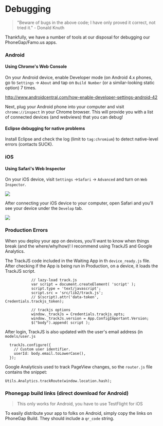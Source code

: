 # Debugging

> "Beware of bugs in the above code; I have only proved it correct, not tried it." - Donald Knuth

Thankfully, we have a number of tools at our disposal for debugging our PhoneGap/Famo.us apps.

### Android

#### Using Chrome's Web Console

On your Android device, enable Developer mode (on Android 4.x phones, go to `Settings` -> `About` and tap on `Build Number` (or a similar-looking static option) 7 times.

http://www.androidcentral.com/how-enable-developer-settings-android-42

Next, plug your Android phone into your computer and visit `chrome://inspect` in your Chrome browser. This will provide you with a list of connected devices (and webviews) that you can debug!

#### Eclipse debugging for native problems

Install Eclipse and check the log (limit to `tag:chromium`) to detect native-level errors (contacts SUCK).

### iOS

#### Using Safari's Web Inspector

On your iOS device, visit `Settings` ->`Safari` -> `Advanced` and turn on `Web Inspector`.

![](https://dl.dropboxusercontent.com/u/6673634/IMG_0001.PNG)

After connecting your iOS device to your computer, open Safari and you'll see your device under the `Develop` tab.

![](https://dl.dropboxusercontent.com/u/6673634/Screenshot%202014-09-25%2013.33.29.png)


### Production Errors

When you deploy your app on devices, you'll want to know when things break (and the where/why/how)! I recommend using TrackJS and Google Analytics.

The TrackJS code included in the Waiting App in th `device_ready.js` file. After checking if the App is being run in Production, on a device, it loads the TrackJS script.


                // lazy-load track.js
                var script = document.createElement( 'script' );
                script.type = 'text/javascript';
                script.src = 'src/lib2/track.js';
                // $(script).attr('data-token', Credentials.trackjs_token);

                // trackjs options
                window._trackJs = Credentials.trackjs_opts;
                window._trackJs.version = App.ConfigImportant.Version;
                $("body").append( script );

After login, TrackJS is also updated with the user's email address (in `models/user.js`

      trackJs.configure({
        // Custom user identifier.
        userId: body.email.toLowerCase(),
      });

Google Analyticsis used to track PageView changes, so the `router.js` file contains the snippet:

    Utils.Analytics.trackRoute(window.location.hash);




### Phonegap build links (direct download for Android)

> This only works for Android, you have to use TestFlight for iOS

To easily distribute your app to folks on Android, simply copy the links on PhoneGap Build. They should include a `qr_code` string.
